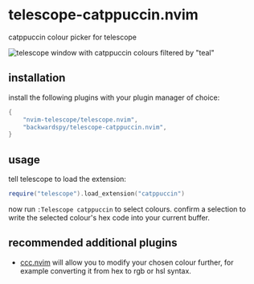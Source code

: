 # telescope-catppuccin.nvim

catppuccin colour picker for telescope

![telescope window with catppuccin colours filtered by "teal"](https://user-images.githubusercontent.com/289746/211176170-cc8edac2-19be-4eb3-8f58-d6f0971b8256.png)

## installation

install the following plugins with your plugin manager of choice:

```lua
{
    "nvim-telescope/telescope.nvim",
    "backwardspy/telescope-catppuccin.nvim",
}
```

## usage

tell telescope to load the extension:

```lua
require("telescope").load_extension("catppuccin")
```

now run `:Telescope catppuccin` to select colours. confirm a selection to write
the selected colour's hex code into your current buffer.

## recommended additional plugins

- [ccc.nvim](https://github.com/uga-rosa/ccc.nvim) will allow you to modify
your chosen colour further, for example converting it from hex to rgb or hsl
syntax.

